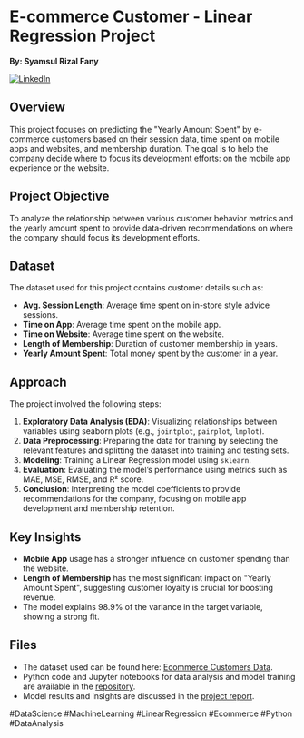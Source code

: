 # E-commerce Customer - Linear Regression Project
**By: Syamsul Rizal Fany**

[![LinkedIn](https://img.shields.io/badge/linkedin-%230077B5.svg?style=for-the-badge&logo=linkedin&logoColor=white)](https://www.linkedin.com/in/syamsul-rizal-fany-410bb6325/)

## Overview
This project focuses on predicting the "Yearly Amount Spent" by e-commerce customers based on their session data, time spent on mobile apps and websites, and membership duration. The goal is to help the company decide where to focus its development efforts: on the mobile app experience or the website.

## Project Objective
To analyze the relationship between various customer behavior metrics and the yearly amount spent to provide data-driven recommendations on where the company should focus its development efforts.

## Dataset
The dataset used for this project contains customer details such as:

- **Avg. Session Length**: Average time spent on in-store style advice sessions.
- **Time on App**: Average time spent on the mobile app.
- **Time on Website**: Average time spent on the website.
- **Length of Membership**: Duration of customer membership in years.
- **Yearly Amount Spent**: Total money spent by the customer in a year.

## Approach
The project involved the following steps:

1. **Exploratory Data Analysis (EDA)**: Visualizing relationships between variables using seaborn plots (e.g., `jointplot`, `pairplot`, `lmplot`).
2. **Data Preprocessing**: Preparing the data for training by selecting the relevant features and splitting the dataset into training and testing sets.
3. **Modeling**: Training a Linear Regression model using `sklearn`.
4. **Evaluation**: Evaluating the model’s performance using metrics such as MAE, MSE, RMSE, and R² score.
5. **Conclusion**: Interpreting the model coefficients to provide recommendations for the company, focusing on mobile app development and membership retention.

## Key Insights
- **Mobile App** usage has a stronger influence on customer spending than the website.
- **Length of Membership** has the most significant impact on "Yearly Amount Spent", suggesting customer loyalty is crucial for boosting revenue.
- The model explains 98.9% of the variance in the target variable, showing a strong fit.

## Files
- The dataset used can be found here: [Ecommerce Customers Data](https://github.com/Saemfany/ecommerce_linear_regression/blob/ae50b42bd1ebb8338c077767c7c7db940f45e652/Ecommerce%20Customers).
- Python code and Jupyter notebooks for data analysis and model training are available in the [repository](https://github.com/Saemfany/ecommerce_linear_regression/blob/ae50b42bd1ebb8338c077767c7c7db940f45e652/Linear_Regression_Project.ipynb).
- Model results and insights are discussed in the [project report](https://github.com/Saemfany/ecommerce_linear_regression/blob/ae50b42bd1ebb8338c077767c7c7db940f45e652/Linear_Regression_Project.pdf).

#DataScience #MachineLearning #LinearRegression #Ecommerce #Python #DataAnalysis
